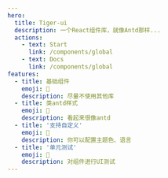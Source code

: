 ```yaml
---
hero:
  title: Tiger-ui
  description: 一个React组件库，就像Antd那样...
  actions:
    - text: Start
      link: /components/global
    - text: Docs
      link: /components/global
features:
  - title: 基础组件
    emoji: 💎
    description: 尽量不使用其他库
  - title: 类antd样式
    emoji: 🌈
    description: 看起来很像antd
  - title: '支持自定义'
    emoji: 🚀
    description: 你可以配置主题色、语言
  - title: '单元测试'
    emoji: 🚀
    description: 对组件进行UI测试
---
```

